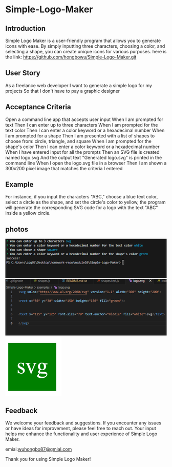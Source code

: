 # Simple-Logo-Maker

## Introduction
Simple Logo Maker is a user-friendly program that allows you to generate icons with ease. By simply inputting three characters, choosing a color, and selecting a shape, you can create unique icons for various purposes.
here is the link: https://github.com/hongbowu/Simple-Logo-Maker.git

## User Story
As a freelance web developer
I want to generate a simple logo for my projects
So that I don't have to pay a graphic designer

## Acceptance Criteria
Open a command line app that accepts user input
When I am prompted for text
Then I can enter up to three characters
When I am prompted for the text color
Then I can enter a color keyword or a hexadecimal number
When I am prompted for a shape
Then I am presented with a list of shapes to choose from: circle, triangle, and square
When I am prompted for the shape's color
Then I can enter a color keyword or a hexadecimal number
When I have entered input for all the prompts
Then an SVG file is created named logo.svg
And the output text "Generated logo.svg" is printed in the command line
When I open the logo.svg file in a browser
Then I am shown a 300x200 pixel image that matches the criteria I entered

## Example
For instance, if you input the characters "ABC," choose a blue text color, select a circle as the shape, and set the circle's color to yellow, the program will generate the corresponding SVG code for a logo with the text "ABC" inside a yellow circle.

## photos
![Alt text](<2023-12-20 230426.png>)
![Alt text](<2023-12-20 230435.png>)
![Alt text](<2023-12-20 230457.png>)

## Feedback
We welcome your feedback and suggestions. If you encounter any issues or have ideas for improvement, please feel free to reach out. Your input helps me enhance the functionality and user experience of Simple Logo Maker.

emial:wuhongbo87@gmial.com

Thank you for using Simple Logo Maker!